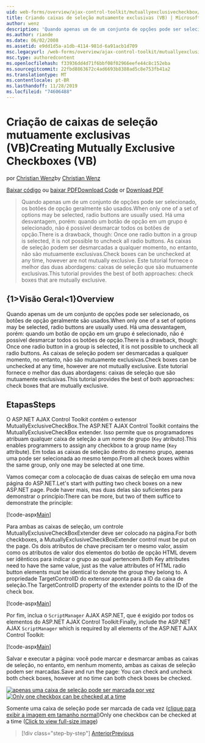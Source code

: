 ```yaml
---
uid: web-forms/overview/ajax-control-toolkit/mutuallyexclusivecheckbox/creating-mutually-exclusive-checkboxes-vb
title: Criando caixas de seleção mutuamente exclusivas (VB) | Microsoft Docs
author: wenz
description: 'Quando apenas um de um conjunto de opções pode ser selecionado, os botões de opção geralmente são usados. Há uma desvantagem, porém: quando um botão de opção em um grupo é selecionado,...'
ms.author: riande
ms.date: 06/02/2008
ms.assetid: e9dd1d5a-a1db-4114-981d-6a91acb1d709
msc.legacyurl: /web-forms/overview/ajax-control-toolkit/mutuallyexclusivecheckbox/creating-mutually-exclusive-checkboxes-vb
msc.type: authoredcontent
ms.openlocfilehash: f33936dd4d71f6bbf08f02966eefe44c8c152eba
ms.sourcegitcommit: 22fbd8863672c4ad6693b8388ad5c8e753fb41a2
ms.translationtype: MT
ms.contentlocale: pt-BR
ms.lasthandoff: 11/28/2019
ms.locfileid: "74606488"
---
```

# <a name="creating-mutually-exclusive-checkboxes-vb"></a><span data-ttu-id="43ccb-104">Criação de caixas de seleção mutuamente exclusivas (VB)</span><span class="sxs-lookup"><span data-stu-id="43ccb-104">Creating Mutually Exclusive Checkboxes (VB)</span></span>

<span data-ttu-id="43ccb-105">por [Christian Wenz](https://github.com/wenz)</span><span class="sxs-lookup"><span data-stu-id="43ccb-105">by [Christian Wenz](https://github.com/wenz)</span></span>

<span data-ttu-id="43ccb-106">[Baixar código](https://download.microsoft.com/download/9/3/f/93f8daea-bebd-4821-833b-95205389c7d0/MutuallyExclusiveCheckBox0.vb.zip) ou [baixar PDF](https://download.microsoft.com/download/b/6/a/b6ae89ee-df69-4c87-9bfb-ad1eb2b23373/mutuallyexclusivecheckbox0VB.pdf)</span><span class="sxs-lookup"><span data-stu-id="43ccb-106">[Download Code](https://download.microsoft.com/download/9/3/f/93f8daea-bebd-4821-833b-95205389c7d0/MutuallyExclusiveCheckBox0.vb.zip) or [Download PDF](https://download.microsoft.com/download/b/6/a/b6ae89ee-df69-4c87-9bfb-ad1eb2b23373/mutuallyexclusivecheckbox0VB.pdf)</span></span>

> <span data-ttu-id="43ccb-107">Quando apenas um de um conjunto de opções pode ser selecionado, os botões de opção geralmente são usados.</span><span class="sxs-lookup"><span data-stu-id="43ccb-107">When only one of a set of options may be selected, radio buttons are usually used.</span></span> <span data-ttu-id="43ccb-108">Há uma desvantagem, porém: quando um botão de opção em um grupo é selecionado, não é possível desmarcar todos os botões de opção.</span><span class="sxs-lookup"><span data-stu-id="43ccb-108">There is a drawback, though: Once one radio button in a group is selected, it is not possible to uncheck all radio buttons.</span></span> <span data-ttu-id="43ccb-109">As caixas de seleção podem ser desmarcadas a qualquer momento, no entanto, não são mutuamente exclusivas.</span><span class="sxs-lookup"><span data-stu-id="43ccb-109">Check boxes can be unchecked at any time, however are not mutually exclusive.</span></span> <span data-ttu-id="43ccb-110">Este tutorial fornece o melhor das duas abordagens: caixas de seleção que são mutuamente exclusivas.</span><span class="sxs-lookup"><span data-stu-id="43ccb-110">This tutorial provides the best of both approaches: check boxes that are mutually exclusive.</span></span>

## <a name="overview"></a><span data-ttu-id="43ccb-111">{1&gt;Visão Geral&lt;1}</span><span class="sxs-lookup"><span data-stu-id="43ccb-111">Overview</span></span>

<span data-ttu-id="43ccb-112">Quando apenas um de um conjunto de opções pode ser selecionado, os botões de opção geralmente são usados.</span><span class="sxs-lookup"><span data-stu-id="43ccb-112">When only one of a set of options may be selected, radio buttons are usually used.</span></span> <span data-ttu-id="43ccb-113">Há uma desvantagem, porém: quando um botão de opção em um grupo é selecionado, não é possível desmarcar todos os botões de opção.</span><span class="sxs-lookup"><span data-stu-id="43ccb-113">There is a drawback, though: Once one radio button in a group is selected, it is not possible to uncheck all radio buttons.</span></span> <span data-ttu-id="43ccb-114">As caixas de seleção podem ser desmarcadas a qualquer momento, no entanto, não são mutuamente exclusivas.</span><span class="sxs-lookup"><span data-stu-id="43ccb-114">Check boxes can be unchecked at any time, however are not mutually exclusive.</span></span> <span data-ttu-id="43ccb-115">Este tutorial fornece o melhor das duas abordagens: caixas de seleção que são mutuamente exclusivas.</span><span class="sxs-lookup"><span data-stu-id="43ccb-115">This tutorial provides the best of both approaches: check boxes that are mutually exclusive.</span></span>

## <a name="steps"></a><span data-ttu-id="43ccb-116">Etapas</span><span class="sxs-lookup"><span data-stu-id="43ccb-116">Steps</span></span>

<span data-ttu-id="43ccb-117">O ASP.NET AJAX Control Toolkit contém o extensor MutuallyExclusiveCheckBox.</span><span class="sxs-lookup"><span data-stu-id="43ccb-117">The ASP.NET AJAX Control Toolkit contains the MutuallyExclusiveCheckBox extender.</span></span> <span data-ttu-id="43ccb-118">Isso permite que os programadores atribuam qualquer caixa de seleção a um nome de grupo (`Key` atributo).</span><span class="sxs-lookup"><span data-stu-id="43ccb-118">This enables programmers to assign any checkbox to a group name (`Key` attribute).</span></span> <span data-ttu-id="43ccb-119">Em todas as caixas de seleção dentro do mesmo grupo, apenas uma pode ser selecionada ao mesmo tempo.</span><span class="sxs-lookup"><span data-stu-id="43ccb-119">From all check boxes within the same group, only one may be selected at one time.</span></span>

<span data-ttu-id="43ccb-120">Vamos começar com a colocação de duas caixas de seleção em uma nova página do ASP.NET.</span><span class="sxs-lookup"><span data-stu-id="43ccb-120">Let's start with putting two check boxes on a new ASP.NET page.</span></span> <span data-ttu-id="43ccb-121">Pode haver mais, mas duas delas são suficientes para demonstrar o princípio:</span><span class="sxs-lookup"><span data-stu-id="43ccb-121">There can be more, but two of them suffice to demonstrate the principle:</span></span>

[!code-aspx[Main](creating-mutually-exclusive-checkboxes-vb/samples/sample1.aspx)]

<span data-ttu-id="43ccb-122">Para ambas as caixas de seleção, um controle MutuallyExclusiveCheckBoxExtender deve ser colocado na página.</span><span class="sxs-lookup"><span data-stu-id="43ccb-122">For both checkboxes, a MutuallyExclusiveCheckBoxExtender control must be put on the page.</span></span> <span data-ttu-id="43ccb-123">Os dois atributos de chave precisam ter o mesmo valor, assim como os atributos de valor dos elementos do botão de opção HTML devem ser idênticos para indicar o grupo ao qual pertencem.</span><span class="sxs-lookup"><span data-stu-id="43ccb-123">Both Key attributes need to have the same value, just as the value attributes of HTML radio button elements must be identical to denote the group they belong to.</span></span> <span data-ttu-id="43ccb-124">A propriedade TargetControlID do extensor aponta para a ID da caixa de seleção.</span><span class="sxs-lookup"><span data-stu-id="43ccb-124">The TargetControlID property of the extender points to the ID of the check box.</span></span>

[!code-aspx[Main](creating-mutually-exclusive-checkboxes-vb/samples/sample2.aspx)]

<span data-ttu-id="43ccb-125">Por fim, inclua o `ScriptManager` AJAX ASP.NET, que é exigido por todos os elementos do ASP.NET AJAX Control Toolkit:</span><span class="sxs-lookup"><span data-stu-id="43ccb-125">Finally, include the ASP.NET AJAX `ScriptManager` which is required by all elements of the ASP.NET AJAX Control Toolkit:</span></span>

[!code-aspx[Main](creating-mutually-exclusive-checkboxes-vb/samples/sample3.aspx)]

<span data-ttu-id="43ccb-126">Salvar e executar a página: você pode marcar e desmarcar ambas as caixas de seleção, no entanto, em nenhum momento, ambas as caixas de seleção podem ser marcadas.</span><span class="sxs-lookup"><span data-stu-id="43ccb-126">Save and run the page: You can check and uncheck both check boxes, however at no time can both check boxes be checked.</span></span>

<span data-ttu-id="43ccb-127">[![apenas uma caixa de seleção pode ser marcada por vez](creating-mutually-exclusive-checkboxes-vb/_static/image2.png)](creating-mutually-exclusive-checkboxes-vb/_static/image1.png)</span><span class="sxs-lookup"><span data-stu-id="43ccb-127">[![Only one checkbox can be checked at a time](creating-mutually-exclusive-checkboxes-vb/_static/image2.png)](creating-mutually-exclusive-checkboxes-vb/_static/image1.png)</span></span>

<span data-ttu-id="43ccb-128">Somente uma caixa de seleção pode ser marcada de cada vez ([clique para exibir a imagem em tamanho normal](creating-mutually-exclusive-checkboxes-vb/_static/image3.png))</span><span class="sxs-lookup"><span data-stu-id="43ccb-128">Only one checkbox can be checked at a time ([Click to view full-size image](creating-mutually-exclusive-checkboxes-vb/_static/image3.png))</span></span>

> [!div class="step-by-step"]
> [<span data-ttu-id="43ccb-129">Anterior</span><span class="sxs-lookup"><span data-stu-id="43ccb-129">Previous</span></span>](creating-mutually-exclusive-checkboxes-cs.md)
